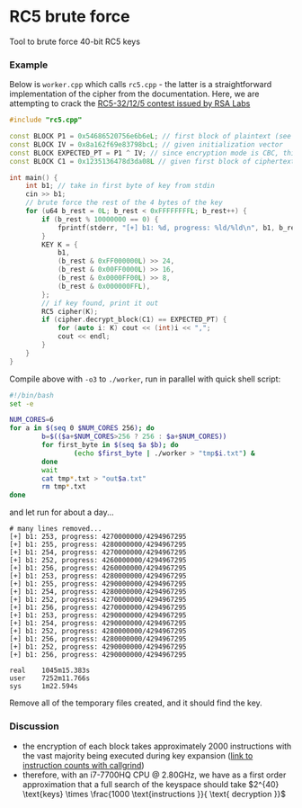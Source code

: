 # RC5 brute force

Tool to brute force 40-bit RC5 keys

### Example

Below is `worker.cpp` which calls `rc5.cpp` - the latter is a straightforward implementation of the cipher from the documentation. Here, we are attempting to crack the [RC5-32/12/5 contest issued by RSA Labs](https://web.archive.org/web/20071102044610/https://www.rsa.com/rsalabs/node.asp?id=2106)

```cpp
#include "rc5.cpp"

const BLOCK P1 = 0x54686520756e6b6eL; // first block of plaintext (see pseudocontests)
const BLOCK IV = 0x8a162f69e83798bcL; // given initialization vector
const BLOCK EXPECTED_PT = P1 ^ IV; // since encryption mode is CBC, this is the expected first block of plaintext
const BLOCK C1 = 0x1235136478d3da08L // given first block of ciphertext

int main() {
	int b1; // take in first byte of key from stdin
	cin >> b1;
	// brute force the rest of the 4 bytes of the key
	for (u64 b_rest = 0L; b_rest < 0xFFFFFFFFL; b_rest++) {
		if (b_rest % 10000000 == 0) {
			fprintf(stderr, "[+] b1: %d, progress: %ld/%ld\n", b1, b_rest, 0xFFFFFFFF);
		}
		KEY K = {
			b1,
			(b_rest & 0xFF000000L) >> 24,
			(b_rest & 0x00FF0000L) >> 16,
			(b_rest & 0x0000FF00L) >> 8,
			(b_rest & 0x000000FFL),
		};
		// if key found, print it out
		RC5 cipher(K);
		if (cipher.decrypt_block(C1) == EXPECTED_PT) {
			for (auto i: K) cout << (int)i << ",";
			cout << endl;
		}
	}
}
```

Compile above with `-o3` to `./worker`, run in parallel with quick shell script:
```sh
#!/bin/bash
set -e

NUM_CORES=6
for a in $(seq 0 $NUM_CORES 256); do
        b=$(($a+$NUM_CORES>256 ? 256 : $a+$NUM_CORES))
        for first_byte in $(seq $a $b); do
                (echo $first_byte | ./worker > "tmp$i.txt") &
        done
        wait
        cat tmp*.txt > "out$a.txt"
        rm tmp*.txt
done
```

and let run for about a day...
```
# many lines removed...
[+] b1: 253, progress: 4270000000/4294967295
[+] b1: 255, progress: 4280000000/4294967295
[+] b1: 254, progress: 4270000000/4294967295
[+] b1: 252, progress: 4260000000/4294967295
[+] b1: 256, progress: 4260000000/4294967295
[+] b1: 253, progress: 4280000000/4294967295
[+] b1: 255, progress: 4290000000/4294967295
[+] b1: 254, progress: 4280000000/4294967295
[+] b1: 252, progress: 4270000000/4294967295
[+] b1: 256, progress: 4270000000/4294967295
[+] b1: 253, progress: 4290000000/4294967295
[+] b1: 254, progress: 4290000000/4294967295
[+] b1: 252, progress: 4280000000/4294967295
[+] b1: 256, progress: 4280000000/4294967295
[+] b1: 252, progress: 4290000000/4294967295
[+] b1: 256, progress: 4290000000/4294967295

real    1045m15.383s
user    7252m11.766s
sys     1m22.594s
```

Remove all of the temporary files created, and it should find the key.

### Discussion
 - the encryption of each block takes approximately 2000 instructions with the vast majority being executed during key expansion ([link to instruction counts with callgrind](https://gist.github.com/epistemologist/d778888f4776b0b0ce075f75c1bb9dbe))
 - therefore, with an i7-7700HQ CPU @ 2.80GHz, we have as a first order approximation that a full search of the keyspace should take $2^{40} \text{keys} \times \frac{1000 \text{instructions }}{ \text{ decryption }}$
